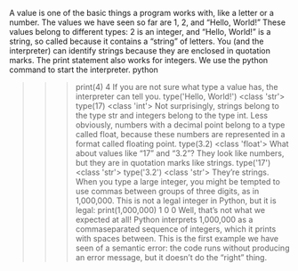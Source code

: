 A value is one of the basic things a program works with, like a letter or a number.
The values we have seen so far are 1, 2, and “Hello, World!”
These values belong to different types: 2 is an integer, and “Hello, World!” is a
string, so called because it contains a “string” of letters. You (and the interpreter)
can identify strings because they are enclosed in quotation marks.
The print statement also works for integers. We use the python command to start
the interpreter.
python
>>> print(4)
4
If you are not sure what type a value has, the interpreter can tell you.
>>> type('Hello, World!')
<class 'str'>
>>> type(17)
<class 'int'>
Not surprisingly, strings belong to the type str and integers belong to the type
int. Less obviously, numbers with a decimal point belong to a type called float,
because these numbers are represented in a format called floating point.
>>> type(3.2)
<class 'float'>
What about values like “17” and “3.2”? They look like numbers, but they are in
quotation marks like strings.
>>> type('17')
<class 'str'>
>>> type('3.2')
<class 'str'>
They’re strings.
When you type a large integer, you might be tempted to use commas between
groups of three digits, as in 1,000,000. This is not a legal integer in Python, but it
is legal:
>>> print(1,000,000)
1 0 0
Well, that’s not what we expected at all! Python interprets 1,000,000 as a commaseparated sequence of integers, which it prints with spaces between.
This is the first example we have seen of a semantic error: the code runs without
producing an error message, but it doesn’t do the “right” thing.
